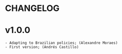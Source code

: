 # CHANGELOG

# v1.0.0
    - Adapting to Brazilian policies; (Alexandre Moraes)
    - First version; (Andrés Castillo)